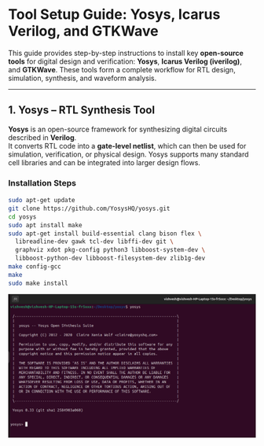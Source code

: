 # Tool Setup Guide: Yosys, Icarus Verilog, and GTKWave

This guide provides step-by-step instructions to install key **open-source tools** for digital design and verification: **Yosys**, **Icarus Verilog (iverilog)**, and **GTKWave**. These tools form a complete workflow for RTL design, simulation, synthesis, and waveform analysis.

---

## 1. Yosys – RTL Synthesis Tool

**Yosys** is an open-source framework for synthesizing digital circuits described in **Verilog**.  
It converts RTL code into a **gate-level netlist**, which can then be used for simulation, verification, or physical design. Yosys supports many standard cell libraries and can be integrated into larger design flows.

### Installation Steps

```bash
sudo apt-get update
git clone https://github.com/YosysHQ/yosys.git
cd yosys
sudo apt install make
sudo apt-get install build-essential clang bison flex \
  libreadline-dev gawk tcl-dev libffi-dev git \
  graphviz xdot pkg-config python3 libboost-system-dev \
  libboost-python-dev libboost-filesystem-dev zlib1g-dev
make config-gcc
make
sudo make install

```
![image alt](screenshots/yosy_installation.png)
